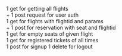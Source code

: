 1 get for getting all flights <br> +
1 post request for user auth<br>
1 get for flights with flightid and params<br> +
1 post for reservation with seat and flightid <br>
1 get for empty seats of given flight<br>
1 get for registered tickets of all times<br>
1 post for signup
1 delete for logout